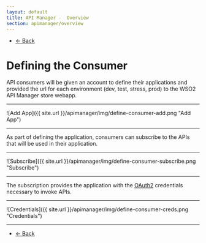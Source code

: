 ```yaml
---
layout: default
title: API Manager -  Overview
section: apimanager/overview
---
```

  
<ul class="pager">
  <li class="previous"><a href="/apimanager/overview">&larr; Back</a></li>
</ul>

# Defining the Consumer

API consumers will be given an account to define their applications and provided the url for each environment (dev, test, stress, prod) to the WSO2 API Manager store webapp. 

---

![Add App]({{ site.url }}/apimanager/img/define-consumer-add.png "Add App")

---

As part of defining the application, consumers can subscribe to the APIs that will be used in their application.

---

![Subscribe]({{ site.url }}/apimanager/img/define-consumer-subscribe.png "Subscribe")

---

The subscription provides the application with the [OAuth2](http://oauth.net/2/) credentials necessary to invoke APIs.

---

![Credentials]({{ site.url }}/apimanager/img/define-consumer-creds.png "Credentials")

---

<ul class="pager">
  <li class="previous"><a href="/apimanager/overview">&larr; Back</a></li>
</ul>
